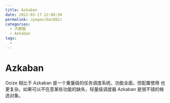 ```yaml
---
title: Azkaban
date: 2022-03-17 22:08:50
permalink: /pages/bac882/
categories:
  - 大数据
  - Azkaban
tags:
  - 
---
```

# Azkaban

 Ooize 相比于 Azkaban 是一个重量级的任务调度系统，功能全面，但配置使用
也更复杂。如果可以不在意某些功能的缺失，轻量级调度器 Azkaban 是很不错的候选对象。

